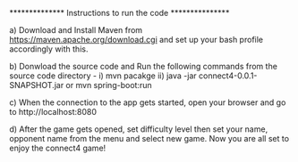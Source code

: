 ************** Instructions to run the code ***************

a) Download and Install Maven from https://maven.apache.org/download.cgi and set up your bash profile accordingly with this.

b) Donwload the source code and Run the following commands from the source code directory - i) mvn pacakge  ii) java -jar connect4-0.0.1-SNAPSHOT.jar
                                  or
                                mvn spring-boot:run

c) When the connection to the app gets started, open your browser and go to http://localhost:8080


d) After the game gets opened, set difficulty level then set your name, opponent name from the menu and select new game. Now you are all set to enjoy the connect4 game!
